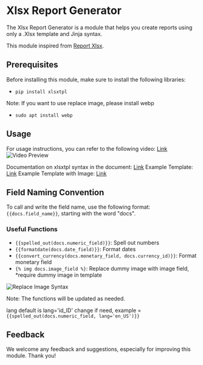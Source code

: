 # Xlsx Report Generator

The Xlsx Report Generator is a module that helps you create reports using only a .Xlsx template and Jinja syntax.

This module inspired from [Report Xlsx](https://apps.odoo.com/apps/modules/16.0/report_xlsx).

## Prerequisites

Before installing this module, make sure to install the following libraries:

- `pip install xlsxtpl`

Note: If you want to use replace image, please install webp
- `sudo apt install webp`

## Usage

For usage instructions, you can refer to the following video: [Link](https://youtu.be/-mpE5AaSJhw)  
![Video Preview](assets/preview.gif)

Documentation on xlsxtpl syntax in the document: [Link](https://pypi.org/project/xlsxtpl/)
Example Template: [Link](https://github.com/alienyst/alnas-xlsx/raw/16.0/alnas_xlsx/static/description/example/example.xlsx)
Example Template with Image: [Link](https://github.com/alienyst/alnas-xlsx/raw/16.0/alnas_xlsx/static/description/example/example_with_picture.xlsx)

## Field Naming Convention

To call and write the field name, use the following format: `{{docs.field_name}}`, starting with the word "docs".

### Useful Functions

- `{{spelled_out(docs.numeric_field)}}`: Spell out numbers
- `{{formatdate(docs.date_field)}}`: Format dates
- `{{convert_currency(docs.monetary_field, docs.currency_id)}}`: Format monetary field
- `{% img docs.image_field %}`: Replace dummy image with image field, *require dummy image in template

![Replace Image Syntax](assets/assets/replace_image.png)

Note: The functions will be updated as needed.

lang default is lang='id_ID' change if need, example = `{{spelled_out(docs.numeric_field, lang='en_US')}}`

## Feedback

We welcome any feedback and suggestions, especially for improving this module. Thank you!
